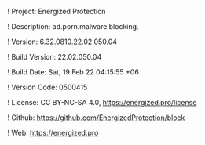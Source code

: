 ! Project: Energized Protection

! Description: ad.porn.malware blocking.

! Version: 6.32.0810.22.02.050.04

! Build Version: 22.02.050.04

! Build Date: Sat, 19 Feb 22 04:15:55 +06

! Version Code: 0500415

! License: CC BY-NC-SA 4.0, https://energized.pro/license

! Github: https://github.com/EnergizedProtection/block

! Web: https://energized.pro
